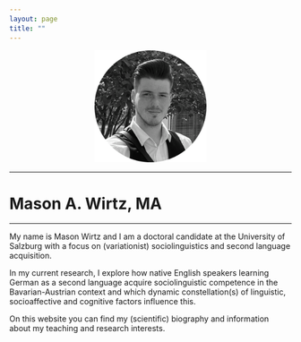 ```yaml
---
layout: page
title: ""
---
```


<p align="center">
  <img width="200" height="200" src="/Small Photo-modified.png" />
</p>

--------------
# Mason A. Wirtz, MA
--------------

My name is Mason Wirtz and I am a doctoral candidate at the University of Salzburg with a focus on (variationist) sociolinguistics and second language acquisition.

In my current research, I explore how native English speakers learning German as a second language acquire sociolinguistic competence in the Bavarian-Austrian context and which dynamic constellation(s) of linguistic, socioaffective and cognitive factors influence this. 

On this website you can find my (scientific) biography and information about my teaching and research interests.

